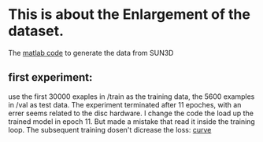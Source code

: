 # This is about the Enlargement of the dataset.

The [matlab code](./generateDATA.m) to generate the data from SUN3D

## first experiment:
use the first 30000 exaples in /train as the training data, the 5600 examples in /val as test data.
The experiment terminated after 11 epoches, with an errer seems related to the disc hardware.
I change the code the load up the trained model in epoch 11. But made a mistake that read it inside the training loop. The subsequent training dosen't dicrease the loss: [curve](./figure_1.png)
